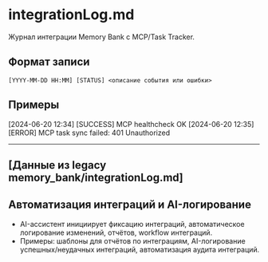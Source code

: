 # integrationLog.md

Журнал интеграции Memory Bank с MCP/Task Tracker.

## Формат записи
```
[YYYY-MM-DD HH:MM] [STATUS] <описание события или ошибки>
```

## Примеры
[2024-06-20 12:34] [SUCCESS] MCP healthcheck OK
[2024-06-20 12:35] [ERROR] MCP task sync failed: 401 Unauthorized 

---

## [Данные из legacy memory_bank/integrationLog.md]

## Автоматизация интеграций и AI-логирование

- AI-ассистент инициирует фиксацию интеграций, автоматическое логирование изменений, отчётов, workflow интеграций.
- Примеры: шаблоны для отчётов по интеграциям, AI-логирование успешных/неудачных интеграций, автоматизация аудита интеграций. 